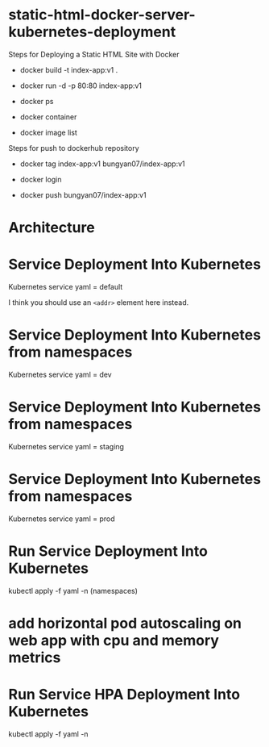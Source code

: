 # static-html-docker-server-kubernetes-deployment 
Steps for Deploying a Static HTML Site with Docker   

* docker build -t index-app:v1 .

* docker run -d -p 80:80 index-app:v1

* docker ps

* docker container 

* docker image list

Steps for push to dockerhub repository

* docker tag index-app:v1 bungyan07/index-app:v1

* docker login 

* docker push bungyan07/index-app:v1

# Architecture

# Service Deployment Into Kubernetes
Kubernetes service yaml = default

I think you should use an
`<addr>` element here instead.

# Service Deployment Into Kubernetes from namespaces
Kubernetes service yaml = dev

# Service Deployment Into Kubernetes from namespaces
Kubernetes service yaml = staging

# Service Deployment Into Kubernetes from namespaces
Kubernetes service yaml = prod


# Run Service Deployment Into Kubernetes 
kubectl apply -f yaml -n (namespaces)

# add horizontal pod autoscaling on web app with cpu and memory metrics

# Run Service HPA Deployment Into Kubernetes 
kubectl apply -f yaml -n 
 












